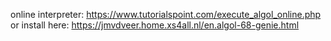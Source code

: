 online interpreter: https://www.tutorialspoint.com/execute_algol_online.php
or install here: https://jmvdveer.home.xs4all.nl/en.algol-68-genie.html
